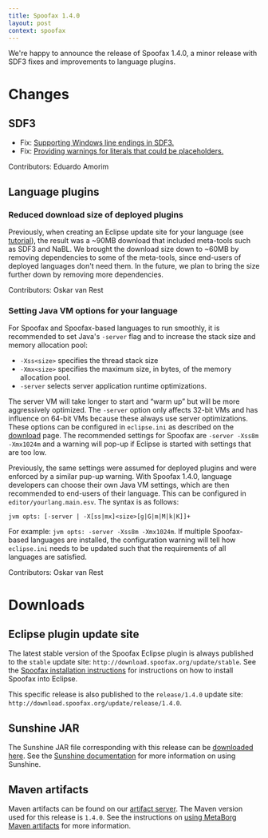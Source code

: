 ```yaml
---
title: Spoofax 1.4.0
layout: post
context: spoofax
---
```


We're happy to announce the release of Spoofax 1.4.0, a minor release with SDF3 fixes and improvements to language plugins.

# Changes

## SDF3

* Fix: [Supporting Windows line endings in SDF3.](http://yellowgrass.org/issue/SDF/77)
* Fix: [Providing warnings for literals that could be placeholders.](http://yellowgrass.org/issue/SDF/86)

Contributors: Eduardo Amorim


## Language plugins

### Reduced download size of deployed plugins

Previously, when creating an Eclipse update site for your language (see [tutorial](http://metaborg.org/spoofax/tour/#plugin-deployment)), the result was a ~90MB download that included meta-tools such as SDF3 and NaBL. We brought the download size down to ~60MB by removing dependencies to some of the meta-tools, since end-users of deployed languages don't need them. In the future, we plan to bring the size further down by removing more dependencies.


Contributors: Oskar van Rest

### Setting Java VM options for your language

For Spoofax and Spoofax-based languages to run smoothly, it is recommended to set Java's `-server` flag and to increase the stack size and memory allocation pool:

* `-Xss<size>` specifies the thread stack size
* `-Xmx<size>` specifies the maximum size, in bytes, of the memory allocation pool.
* `-server` selects server application runtime optimizations. 

The server VM will take longer to start and “warm up” but will be more aggressively optimized. The `-server`  option only affects 32-bit VMs and has influence on 64-bit VMs because these always use server optimizations. These options can be configured in `eclipse.ini` as described on the [download](http://metaborg.org/download/) page. The recommended settings for Spoofax are `-server -Xss8m -Xmx1024m` and a warning will pop-up if Eclipse is started with settings that are too low.

Previously, the same settings were assumed for deployed plugins and were enforced by a similar pup-up warning. With Spoofax 1.4.0, language developers can choose their own Java VM settings, which are then recommended to end-users of their language. This can be configured in `editor/yourlang.main.esv`. The syntax is as follows: 

```
jvm opts: [-server | -X[ss|mx]<size>[g|G|m|M|k|K]]+
``` 

For example: `jvm opts: -server -Xss8m -Xmx1024m`. If multiple Spoofax-based languages are installed, the configuration warning will tell how `eclipse.ini` needs to be updated such that the requirements of all languages are satisfied.


Contributors: Oskar van Rest

# Downloads

## Eclipse plugin update site

The latest stable version of the Spoofax Eclipse plugin is always published to the `stable` update site: `http://download.spoofax.org/update/stable`. See the [Spoofax installation instructions](http://metaborg.org/download/) for instructions on how to install Spoofax into Eclipse.

This specific release is also published to the `release/1.4.0` update site: `http://download.spoofax.org/update/release/1.4.0`.

## Sunshine JAR

The Sunshine JAR file corresponding with this release can be [downloaded here](http://download.spoofax.org/update/release/1.4.0/sunshine.jar). See the [Sunshine documentation](hhttps://github.com/metaborg/spoofax-sunshine/blob/spoofax-release/1.4.0/README.md) for more information on using Sunshine.

## Maven artifacts

Maven artifacts can be found on our [artifact server](http://artifacts.metaborg.org/content/repositories/releases/org/metaborg/). The Maven version used for this release is `1.4.0`. See the instructions on [using MetaBorg Maven artifacts](../../releng/artifacts.md) for more information.

